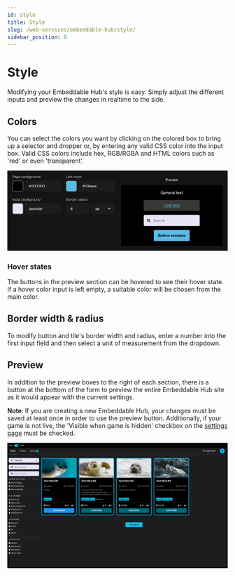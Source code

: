 ```yaml
---
id: style
title: Style
slug: /web-services/embeddable-hub/style/
sidebar_position: 0
---
```


# Style

Modifying your Embeddable Hub's style is easy. Simply adjust the different inputs and preview the changes in realtime to the side.

## Colors

You can select the colors you want by clicking on the colored box to bring up a selector and dropper or, by entering any valid CSS color into the input box. Valid CSS colors include hex, RGB/RGBA and HTML colors such as 'red' or even 'transparent'.

![Embeddable Hub colors](./images/embeddable_hub_colors.png)

### Hover states

The buttons in the preview section can be hovered to see their hover state. If a hover color input is left empty, a suitable color will be chosen from the main color.

## Border width & radius

To modify button and tile's border width and radius, enter a number into the first input field and then select a unit of measurement from the dropdown.

## Preview

In addition to the preview boxes to the right of each section, there is a button at the bottom of the form to preview the entire Embeddable Hub site as it would appear with the current settings.

**Note**: If you are creating a new Embeddable Hub, your changes must be saved at least once in order to use the preview button. Additionally, if your game is not live, the 'Visible when game is hidden' checkbox on the [settings page](../settings) must be checked.

![Embeddable Hub preview](./images/embeddable_hub_preview.png)